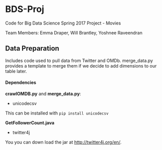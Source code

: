 # BDS-Proj
Code for Big Data Science Spring 2017 Project - Movies

Team Members:
Emma Draper,
Will Brantley,
Yoshnee Raveendran

## Data Preparation 
Includes code used to pull data from Twitter and OMDb. merge_data.py provides a template to merge them if we decide to add dimensions to our table later.

#### Dependencies
**crawlOMDB.py** and **merge_data.py**:
* unicodecsv

This can be installed with `pip install unicodecsv`

**GetFollowerCount.java**
* twitter4j

You you can down load the jar at <http://twitter4j.org/en/>.

